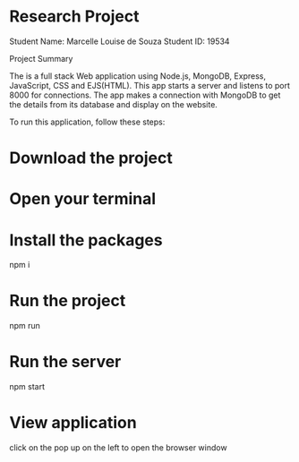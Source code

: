 # Research Project

Student Name: Marcelle Louise de Souza
Student ID: 19534


Project Summary

The is a full stack Web application using Node.js, MongoDB, Express, JavaScript, CSS and EJS(HTML). This app starts a server and listens to port 8000 for connections. The app makes a connection with MongoDB to get the details from its database and display on the website.


To run this application, follow these steps:

# Download the project 

# Open your terminal

# Install the packages
npm i

# Run the project
npm run

# Run the server
npm start

# View application
click on the pop up on the left to open the browser window

